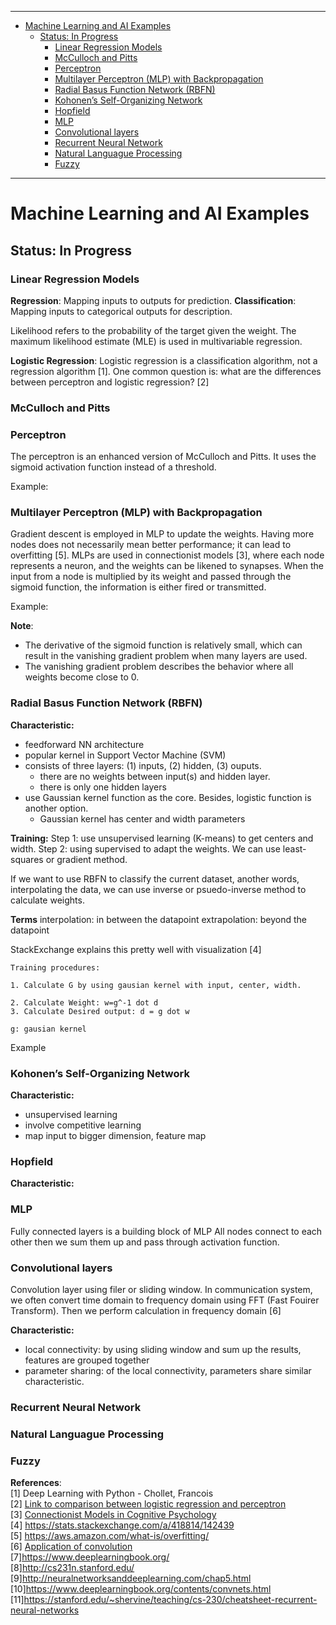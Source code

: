 
---
- [Machine Learning and AI Examples](#machine-learning-and-ai-examples)
	- [Status: In Progress](#status-in-progress)
		- [Linear Regression Models](#linear-regression-models)
		- [McCulloch and Pitts](#mcculloch-and-pitts)
		- [Perceptron](#perceptron)
		- [Multilayer Perceptron (MLP) with Backpropagation](#multilayer-perceptron-mlp-with-backpropagation)
		- [Radial Basus Function Network (RBFN)](#radial-basus-function-network-rbfn)
		- [Kohonen’s Self-Organizing Network](#kohonens-self-organizing-network)
		- [Hopfield](#hopfield)
		- [MLP](#mlp)
		- [Convolutional layers](#convolutional-layers)
		- [Recurrent Neural Network](#recurrent-neural-network)
		- [Natural Languague Processing](#natural-languague-processing)
		- [Fuzzy](#fuzzy)
		
---
# Machine Learning and AI Examples

## Status: In Progress

### Linear Regression Models

**Regression**: Mapping inputs to outputs for prediction.
**Classification**: Mapping inputs to categorical outputs for description.

Likelihood refers to the probability of the target given the weight. The maximum likelihood estimate (MLE) is used in multivariable regression.

**Logistic Regression**: Logistic regression is a classification algorithm, not a regression algorithm [1]. One common question is: what are the differences between perceptron and logistic regression? [2]

### McCulloch and Pitts

### Perceptron

The perceptron is an enhanced version of McCulloch and Pitts. It uses the sigmoid activation function instead of a threshold.

Example:

### Multilayer Perceptron (MLP) with Backpropagation

Gradient descent is employed in MLP to update the weights. Having more nodes does not necessarily mean better performance; it can lead to overfitting [5]. MLPs are used in connectionist models [3], where each node represents a neuron, and the weights can be likened to synapses. When the input from a node is multiplied by its weight and passed through the sigmoid function, the information is either fired or transmitted.

Example:

**Note**:
- The derivative of the sigmoid function is relatively small, which can result in the vanishing gradient problem when many layers are used.
- The vanishing gradient problem describes the behavior where all weights become close to 0.


### Radial Basus Function Network (RBFN)
**Characteristic:**
- feedforward NN architecture
- popular kernel in Support Vector Machine (SVM)
- consists of three layers: (1) inputs, (2) hidden, (3) ouputs. 
	- there are no weights between input(s) and hidden layer.
	- there is only one hidden layers
- use Gaussian kernel function as the core. Besides, logistic function is another option.
	- Gaussian kernel has center and width parameters

**Training:**
Step 1: use unsupervised learning (K-means) to get centers and width. 
Step 2: using supervised to adapt the weights. We can use least-squares or gradient method. 

If we want to use RBFN to classify the current dataset, another words, interpolating the data, we can use inverse or psuedo-inverse method to calculate weights.

**Terms**
interpolation: in between the datapoint
extrapolation: beyond the datapoint

StackExchange explains this pretty well with visualization [4]

```
Training procedures:

1. Calculate G by using gausian kernel with input, center, width.

2. Calculate Weight: w=g^-1 dot d
3. Calculate Desired output: d = g dot w

g: gausian kernel

```

Example


### Kohonen’s Self-Organizing Network
**Characteristic:**
- unsupervised learning
- involve competitive learning
- map input to bigger dimension, feature map



### Hopfield 
**Characteristic:**


### MLP 
Fully connected layers is a building block of MLP
All nodes connect to each other then we sum them up and pass through activation function.

### Convolutional layers
Convolution layer using filer or sliding window. 
In communication system, we often convert time domain to frequency domain using FFT (Fast Fouirer Transform).
Then we perform calculation in frequency domain [6]  

**Characteristic:**
- local connectivity: by using sliding window and sum up the results, features are grouped together
- parameter sharing: of the local connectivity, parameters share similar characteristic.

### Recurrent Neural Network

### Natural Languague Processing

### Fuzzy


**References**:  
[1] Deep Learning with Python - Chollet, Francois  
[2] [Link to comparison between logistic regression and perceptron](https://stats.stackexchange.com/questions/162257/whats-the-difference-between-logistic-regression-and-perceptron)  
[3] [Connectionist Models in Cognitive Psychology](https://stanford.edu/~jlmcc/papers/McCCleeremans09CnxMdlsOCC.pdf)  
[4] https://stats.stackexchange.com/a/418814/142439  
[5] https://aws.amazon.com/what-is/overfitting/  
[6] [Application of convolution](https://dspillustrations.com/pages/posts/misc/the-convolution-theorem-and-application-examples.html)  
[7]https://www.deeplearningbook.org/  
[8]http://cs231n.stanford.edu/  
[9]http://neuralnetworksanddeeplearning.com/chap5.html  
[10]https://www.deeplearningbook.org/contents/convnets.html  
[11]https://stanford.edu/~shervine/teaching/cs-230/cheatsheet-recurrent-neural-networks  